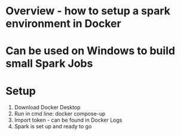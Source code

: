 # Overview - how to setup a spark environment in Docker
# Can be used on Windows to build small Spark Jobs

# Setup
1. Download Docker Desktop
2. Run in cmd line:  docker compose-up
3. Import token - can be found in Docker Logs
4. Spark is set up and ready to go
